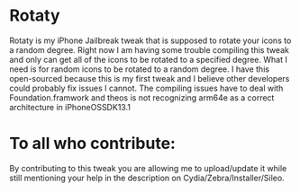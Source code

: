 # Rotaty
Rotaty is my iPhone Jailbreak tweak that is supposed to rotate your icons to a random degree. Right now I am having some trouble compiling this tweak and only can get all of the icons to be rotated to a specified degree. What I need is for random icons to be rotated to a random degree. I have this open-sourced because this is my first tweak and I believe other developers could probably fix issues I cannot. The compiling issues have to deal with Foundation.framwork and theos is not recognizing arm64e as a correct architecture in iPhoneOSSDK13.1

# To all who contribute:
By contributing to this tweak you are allowing me to upload/update it while still mentioning your help in the description on Cydia/Zebra/Installer/Sileo.

